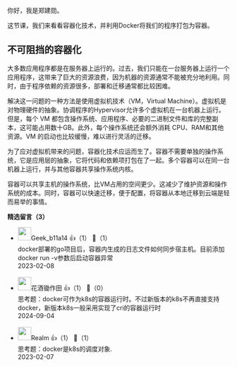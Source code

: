 你好，我是郑建勋。

这节课，我们来看看容器化技术，并利用Docker将我们的程序打包为容器。

## 不可阻挡的容器化

大多数应用程序都是在服务器上运行的。过去，我们只能在一台服务器上运行一个应用程序，这带来了巨大的资源浪费，因为机器的资源通常不能被充分地利用。同时，由于程序依赖的资源很多，部署和迁移通常都比较困难。

解决这一问题的一种方法是使用虚拟机技术（VM，Virtual Machine）。虚拟机是对物理硬件的抽象。协调程序的Hypervisor允许多个虚拟机在一台机器上运行。但是，每个 VM 都包含操作系统、应用程序、必要的二进制文件和库的完整副本，这可能占用数十GB。此外，每个操作系统还会额外消耗 CPU、RAM和其他资源。VM 的启动也比较缓慢，难以进行灵活的迁移。

为了应对虚拟机带来的问题，容器化技术应运而生了。容器不需要单独的操作系统，它是应用层的抽象，它将代码和依赖项打包在了一起。多个容器可以在同一台机器上运行，并与其他容器共享操作系统内核。

容器可以共享主机的操作系统，比VM占用的空间更少。这减少了维护资源和操作系统的成本。同时，容器可以快速迁移，便于配置，将容器从本地迁移到云端是轻而易举的事情。
<div><strong>精选留言（3）</strong></div><ul>
<li><img src="" width="30px"><span>Geek_b11a14</span> 👍（1） 💬（1）<div>docker部署的go项目后，容器内生成的日志文件如何同步宿主机。目前添加docker run -v参数后启动容器异常</div>2023-02-08</li><br/><li><img src="https://static001.geekbang.org/account/avatar/00/1f/b9/f8/c4697160.jpg" width="30px"><span>花酒锄作田</span> 👍（1） 💬（0）<div>思考题：docker可作为k8s的容器运行时。不过新版本的k8s不再直接支持docker，新版本k8s一般采用实现了cri的容器运行时</div>2024-09-04</li><br/><li><img src="https://static001.geekbang.org/account/avatar/00/10/7f/d3/b5896293.jpg" width="30px"><span>Realm</span> 👍（1） 💬（1）<div>思考题：docker是k8s的调度对象.</div>2023-02-07</li><br/>
</ul>